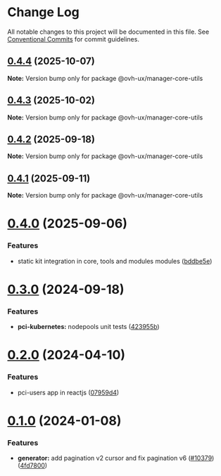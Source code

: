 # Change Log

All notable changes to this project will be documented in this file.
See [Conventional Commits](https://conventionalcommits.org) for commit guidelines.

## [0.4.4](https://github.com/ovh/manager/compare/@ovh-ux/manager-core-utils@0.4.3...@ovh-ux/manager-core-utils@0.4.4) (2025-10-07)

**Note:** Version bump only for package @ovh-ux/manager-core-utils





## [0.4.3](https://github.com/ovh/manager/compare/@ovh-ux/manager-core-utils@0.4.2...@ovh-ux/manager-core-utils@0.4.3) (2025-10-02)

**Note:** Version bump only for package @ovh-ux/manager-core-utils





## [0.4.2](https://github.com/ovh/manager/compare/@ovh-ux/manager-core-utils@0.4.1...@ovh-ux/manager-core-utils@0.4.2) (2025-09-18)

**Note:** Version bump only for package @ovh-ux/manager-core-utils





## [0.4.1](https://github.com/ovh/manager/compare/@ovh-ux/manager-core-utils@0.4.0...@ovh-ux/manager-core-utils@0.4.1) (2025-09-11)

**Note:** Version bump only for package @ovh-ux/manager-core-utils





# [0.4.0](https://github.com/ovh/manager/compare/@ovh-ux/manager-core-utils@0.3.0...@ovh-ux/manager-core-utils@0.4.0) (2025-09-06)


### Features

* static kit integration in core, tools and modules modules ([bddbe5e](https://github.com/ovh/manager/commit/bddbe5e07453c8a657f2ca216d48d1f6f2bc0ca5))





# [0.3.0](https://github.com/ovh/manager/compare/@ovh-ux/manager-core-utils@0.2.0...@ovh-ux/manager-core-utils@0.3.0) (2024-09-18)


### Features

* **pci-kubernetes:** nodepools unit tests ([423955b](https://github.com/ovh/manager/commit/423955b39b357c11225377dbb2b0e6f08aef03e9))





# [0.2.0](https://github.com/ovh/manager/compare/@ovh-ux/manager-core-utils@0.1.0...@ovh-ux/manager-core-utils@0.2.0) (2024-04-10)


### Features

* pci-users app in reactjs ([07959d4](https://github.com/ovh/manager/commit/07959d410b2d61700cba62ce54c55be2d9dd2236))





# [0.1.0](https://github.com/ovh/manager/compare/@ovh-ux/manager-core-utils@0.0.1...@ovh-ux/manager-core-utils@0.1.0) (2024-01-08)


### Features

* **generator:** add pagination v2 cursor and fix pagination v6 ([#10379](https://github.com/ovh/manager/issues/10379)) ([4fd7800](https://github.com/ovh/manager/commit/4fd7800c51e0fc224520e9c90126879c4c550247))
